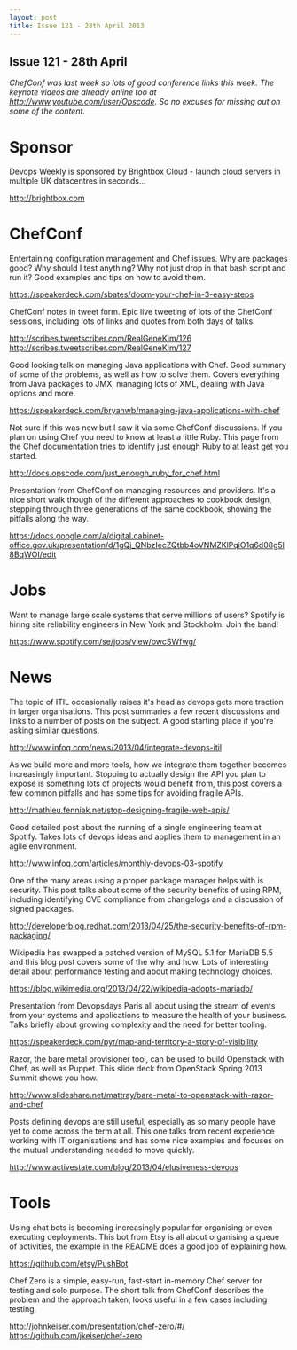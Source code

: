 ```yaml
---
layout: post
title: Issue 121 - 28th April 2013
---
```


## Issue 121 - 28th April

_ChefConf was last week so lots of good conference links this week. The keynote videos are already online too at http://www.youtube.com/user/Opscode. So no excuses for missing out on some of the content._


Sponsor
======

Devops Weekly is sponsored by Brightbox Cloud - launch cloud servers in multiple UK datacentres in seconds...

http://brightbox.com


ChefConf
=======

Entertaining configuration management and Chef issues. Why are packages good? Why should I test anything? Why not just drop in that bash script and run it? Good examples and tips on how to avoid them.

https://speakerdeck.com/sbates/doom-your-chef-in-3-easy-steps


ChefConf notes in tweet form. Epic live tweeting of lots of the ChefConf sessions, including lots of links and quotes from both days of talks.

http://scribes.tweetscriber.com/RealGeneKim/126
http://scribes.tweetscriber.com/RealGeneKim/127


Good looking talk on managing Java applications with Chef. Good summary of some of the problems, as well as how to solve them. Covers everything from Java packages to JMX, managing lots of XML, dealing with Java options and more.

https://speakerdeck.com/bryanwb/managing-java-applications-with-chef


Not sure if this was new but I saw it via some ChefConf discussions. If you plan on using Chef you need to know at least a little Ruby. This page from the Chef documentation tries to identify just enough Ruby to at least get you started.

http://docs.opscode.com/just_enough_ruby_for_chef.html


Presentation from ChefConf on managing resources and providers. It's a nice short walk though of the different approaches to cookbook design, stepping through three generations of the same cookbook, showing the pitfalls along the way.

https://docs.google.com/a/digital.cabinet-office.gov.uk/presentation/d/1gQj_QNbzIecZQtbb4oVNMZKlPqiO1q6d08g5l8BqWOI/edit


Jobs
====

Want to manage large scale systems that serve millions of users? Spotify is hiring site reliability engineers in New York and Stockholm. Join the band!

https://www.spotify.com/se/jobs/view/owcSWfwg/


News
====

The topic of ITIL occasionally raises it's head as devops gets more traction in larger organisations. This post summaries a few recent discussions and links to a number of posts on the subject. A good starting place if you're asking similar questions.

http://www.infoq.com/news/2013/04/integrate-devops-itil


As we build more and more tools, how we integrate them together becomes increasingly important. Stopping to actually design the API you plan to expose is something lots of projects would benefit from, this post covers a few common pitfalls and has some tips for avoiding fragile APIs.

http://mathieu.fenniak.net/stop-designing-fragile-web-apis/


Good detailed post about the running of a single engineering team at Spotify. Takes lots of devops ideas and applies them to management in an agile environment.

http://www.infoq.com/articles/monthly-devops-03-spotify


One of the many areas using a proper package manager helps with is security. This post talks about some of the security benefits of using RPM, including identifying CVE compliance from changelogs and a discussion of signed packages.

http://developerblog.redhat.com/2013/04/25/the-security-benefits-of-rpm-packaging/


Wikipedia has swapped a patched version of MySQL 5.1 for MariaDB 5.5 and this blog post covers some of the why and how. Lots of interesting detail about performance testing and about making technology choices.

https://blog.wikimedia.org/2013/04/22/wikipedia-adopts-mariadb/


Presentation from Devopsdays Paris all about using the stream of events from your systems and applications to measure the health of your business. Talks briefly about growing complexity and the need for better tooling.

https://speakerdeck.com/pyr/map-and-territory-a-story-of-visibility


Razor, the bare metal provisioner tool, can be used to build Openstack with Chef, as well as Puppet. This slide deck from OpenStack Spring 2013 Summit shows you how.

http://www.slideshare.net/mattray/bare-metal-to-openstack-with-razor-and-chef


Posts defining devops are still useful, especially as so many people have yet to come across the term at all. This one talks from recent experience working with IT organisations and has some nice examples and focuses on the mutual understanding needed to move quickly.

http://www.activestate.com/blog/2013/04/elusiveness-devops


Tools
====

Using chat bots is becoming increasingly popular for organising or even executing deployments. This bot from Etsy is all about organising a queue of activities, the example in the README does a good job of explaining how.

https://github.com/etsy/PushBot


Chef Zero is a simple, easy-run, fast-start in-memory Chef server for testing and solo purpose. The short talk from ChefConf describes the problem and the approach taken, looks useful in a few cases including testing.

http://johnkeiser.com/presentation/chef-zero/#/
https://github.com/jkeiser/chef-zero 
